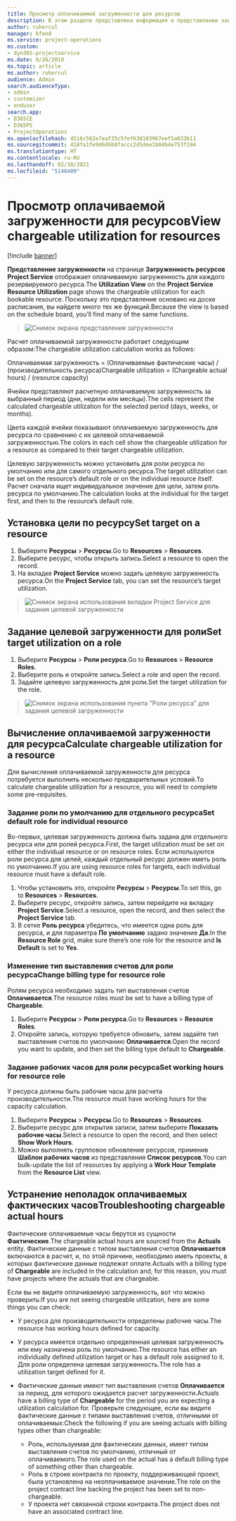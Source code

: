 ```yaml
---
title: Просмотр оплачиваемой загруженности для ресурсов
description: В этом разделе представлена информация о представлении загруженности ресурсов.
author: ruhercul
manager: kfend
ms.service: project-operations
ms.custom:
- dyn365-projectservice
ms.date: 9/26/2019
ms.topic: article
ms.author: ruhercul
audience: Admin
search.audienceType:
- admin
- customizer
- enduser
search.app:
- D365CE
- D365PS
- ProjectOperations
ms.openlocfilehash: 4516c562e7eaf35c5fef638183967eef5a033b11
ms.sourcegitcommit: 418fa1fe9d605b8faccc2d5dee1b04b4e753f194
ms.translationtype: HT
ms.contentlocale: ru-RU
ms.lasthandoff: 02/10/2021
ms.locfileid: "5146409"
---
```

# <a name="view-chargeable-utilization-for-resources"></a><span data-ttu-id="7d5a9-103">Просмотр оплачиваемой загруженности для ресурсов</span><span class="sxs-lookup"><span data-stu-id="7d5a9-103">View chargeable utilization for resources</span></span>

[!include [banner](../includes/psa-now-project-operations.md)]
 
<span data-ttu-id="7d5a9-104">**Представление загруженности** на странице **Загруженность ресурсов Project Service** отображает оплачиваемую загруженность для каждого резервируемого ресурса.</span><span class="sxs-lookup"><span data-stu-id="7d5a9-104">The **Utilization View** on the **Project Service Resource Utilization** page shows the chargeable utilization for each bookable resource.</span></span> <span data-ttu-id="7d5a9-105">Поскольку это представление основано на доске расписания, вы найдете много тех же функций.</span><span class="sxs-lookup"><span data-stu-id="7d5a9-105">Because the view is based on the schedule board, you’ll find many of the same functions.</span></span>

> ![Снимок экрана представления загруженности](media/FAQ-utilization-1.png)
 

<span data-ttu-id="7d5a9-107">Расчет оплачиваемой загруженности работает следующим образом:</span><span class="sxs-lookup"><span data-stu-id="7d5a9-107">The chargeable utilization calculation works as follows:</span></span>

   <span data-ttu-id="7d5a9-108">Оплачиваемая загруженность = (Оплачиваемые фактические часы) / (производительность ресурса)</span><span class="sxs-lookup"><span data-stu-id="7d5a9-108">Chargeable utilization = (Chargeable actual hours) / (resource capacity)</span></span>

<span data-ttu-id="7d5a9-109">Ячейки представляют расчетную оплачиваемую загруженность за выбранный период (дни, недели или месяцы).</span><span class="sxs-lookup"><span data-stu-id="7d5a9-109">The cells represent the calculated chargeable utilization for the selected period (days, weeks, or months).</span></span>

<span data-ttu-id="7d5a9-110">Цвета каждой ячейки показывают оплачиваемую загруженность для ресурса по сравнению с их целевой оплачиваемой загруженностью.</span><span class="sxs-lookup"><span data-stu-id="7d5a9-110">The colors in each cell show the chargeable utilization for a resource as compared to their target chargeable utilization.</span></span> 

<span data-ttu-id="7d5a9-111">Целевую загруженность можно установить для роли ресурса по умолчанию или для самого отдельного ресурса.</span><span class="sxs-lookup"><span data-stu-id="7d5a9-111">The target utilization can be set on the resource’s default role or on the individual resource itself.</span></span> <span data-ttu-id="7d5a9-112">Расчет сначала ищет индивидуальное значение для цели, затем роль ресурса по умолчанию.</span><span class="sxs-lookup"><span data-stu-id="7d5a9-112">The calculation looks at the individual for the target first, and then to the resource’s default role.</span></span>

## <a name="set-target-on-a-resource"></a><span data-ttu-id="7d5a9-113">Установка цели по ресурсу</span><span class="sxs-lookup"><span data-stu-id="7d5a9-113">Set target on a resource</span></span>

1. <span data-ttu-id="7d5a9-114">Выберите **Ресурсы** \> **Ресурсы**.</span><span class="sxs-lookup"><span data-stu-id="7d5a9-114">Go to **Resources** \> **Resources**.</span></span> 
2. <span data-ttu-id="7d5a9-115">Выберите ресурс, чтобы открыть запись.</span><span class="sxs-lookup"><span data-stu-id="7d5a9-115">Select a resource to open the record.</span></span> 
3. <span data-ttu-id="7d5a9-116">На вкладке **Project Service** можно задать целевую загруженность ресурса.</span><span class="sxs-lookup"><span data-stu-id="7d5a9-116">On the **Project Service** tab, you can set the resource’s target utilization.</span></span>

> ![Снимок экрана использования вкладки Project Service для задания целевой загруженности](media/FAQ-utilization-2.png)
 
## <a name="set-target-utilization-on-a-role"></a><span data-ttu-id="7d5a9-118">Задание целевой загруженности для роли</span><span class="sxs-lookup"><span data-stu-id="7d5a9-118">Set target utilization on a role</span></span>

1. <span data-ttu-id="7d5a9-119">Выберите **Ресурсы** \> **Роли ресурса**.</span><span class="sxs-lookup"><span data-stu-id="7d5a9-119">Go to **Resources** \> **Resource Roles**.</span></span> 
2. <span data-ttu-id="7d5a9-120">Выберите роль и откройте запись.</span><span class="sxs-lookup"><span data-stu-id="7d5a9-120">Select a role and open the record.</span></span> 
3. <span data-ttu-id="7d5a9-121">Задайте целевую загруженность для роли.</span><span class="sxs-lookup"><span data-stu-id="7d5a9-121">Set the target utilization for the role.</span></span>

> ![Снимок экрана использования пункта "Роли ресурса" для задания целевой загруженности](media/FAQ-utilization-3.png)
 
## <a name="calculate-chargeable-utilization-for-a-resource"></a><span data-ttu-id="7d5a9-123">Вычисление оплачиваемой загруженности для ресурса</span><span class="sxs-lookup"><span data-stu-id="7d5a9-123">Calculate chargeable utilization for a resource</span></span>

<span data-ttu-id="7d5a9-124">Для вычисления оплачиваемой загруженности для ресурса потребуется выполнить несколько предварительных условий.</span><span class="sxs-lookup"><span data-stu-id="7d5a9-124">To calculate chargeable utilization for a resource, you will need to complete some pre-requisites.</span></span> 

### <a name="set-default-role-for-individual-resource"></a><span data-ttu-id="7d5a9-125">Задание роли по умолчанию для отдельного ресурса</span><span class="sxs-lookup"><span data-stu-id="7d5a9-125">Set default role for individual resource</span></span>

<span data-ttu-id="7d5a9-126">Во-первых, целевая загруженность должна быть задана для отдельного ресурса или для ролей ресурса.</span><span class="sxs-lookup"><span data-stu-id="7d5a9-126">First, the target utilization must be set on either the individual resource or on resource roles.</span></span> <span data-ttu-id="7d5a9-127">Если используются роли ресурса для целей, каждый отдельный ресурс должен иметь роль по умолчанию.</span><span class="sxs-lookup"><span data-stu-id="7d5a9-127">If you are using resource roles for targets, each individual resource must have a default role.</span></span> 

1. <span data-ttu-id="7d5a9-128">Чтобы установить это, откройте **Ресурсы** \> **Ресурсы**.</span><span class="sxs-lookup"><span data-stu-id="7d5a9-128">To set this, go to **Resources** \> **Resources**.</span></span> 
2. <span data-ttu-id="7d5a9-129">Выберите ресурс, откройте запись, затем перейдите на вкладку **Project Service**.</span><span class="sxs-lookup"><span data-stu-id="7d5a9-129">Select a resource, open the record, and then select the **Project Service** tab.</span></span> 
3. <span data-ttu-id="7d5a9-130">В сетке **Роль ресурса** убедитесь, что имеется одна роль для ресурса, и для параметра **По умолчанию** задано значение **Да**.</span><span class="sxs-lookup"><span data-stu-id="7d5a9-130">In the **Resource Role** grid, make sure there’s one role for the resource and **Is Default** is set to **Yes**.</span></span>
 
### <a name="change-billing-type-for-resource-role"></a><span data-ttu-id="7d5a9-131">Изменение тип выставления счетов для роли ресурса</span><span class="sxs-lookup"><span data-stu-id="7d5a9-131">Change billing type for resource role</span></span>

<span data-ttu-id="7d5a9-132">Ролям ресурса необходимо задать тип выставления счетов **Оплачивается**.</span><span class="sxs-lookup"><span data-stu-id="7d5a9-132">The resource roles must be set to have a billing type of **Chargeable**.</span></span> 

1. <span data-ttu-id="7d5a9-133">Выберите **Ресурсы** \> **Роли ресурса**.</span><span class="sxs-lookup"><span data-stu-id="7d5a9-133">Go to **Resources** \> **Resource Roles**.</span></span> 
2. <span data-ttu-id="7d5a9-134">Откройте запись, которую требуется обновить, затем задайте тип выставления счетов по умолчанию **Оплачивается**.</span><span class="sxs-lookup"><span data-stu-id="7d5a9-134">Open the record you want to update, and then set the billing type default to **Chargeable**.</span></span>

### <a name="set-working-hours-for-resource-role"></a><span data-ttu-id="7d5a9-135">Задание рабочих часов для роли ресурса</span><span class="sxs-lookup"><span data-stu-id="7d5a9-135">Set working hours for resource role</span></span>
 
<span data-ttu-id="7d5a9-136">У ресурса должны быть рабочие часы для расчета производительности.</span><span class="sxs-lookup"><span data-stu-id="7d5a9-136">The resource must have working hours for the capacity calculation.</span></span> 

1. <span data-ttu-id="7d5a9-137">Выберите **Ресурсы** \> **Ресурсы**.</span><span class="sxs-lookup"><span data-stu-id="7d5a9-137">Go to **Resources** \> **Resources**.</span></span> 
2. <span data-ttu-id="7d5a9-138">Выберите ресурс для открытия записи, затем выберите **Показать рабочие часы**.</span><span class="sxs-lookup"><span data-stu-id="7d5a9-138">Select a resource to open the record, and then select **Show Work Hours**.</span></span> 
3. <span data-ttu-id="7d5a9-139">Можно выполнять групповое обновление ресурсов, применив **Шаблон рабочих часов** из представления **Список ресурсов**.</span><span class="sxs-lookup"><span data-stu-id="7d5a9-139">You can bulk-update the list of resources by applying a **Work Hour Template** from the **Resource List** view.</span></span>

## <a name="troubleshooting-chargeable-actual-hours"></a><span data-ttu-id="7d5a9-140">Устранение неполадок оплачиваемых фактических часов</span><span class="sxs-lookup"><span data-stu-id="7d5a9-140">Troubleshooting chargeable actual hours</span></span>

<span data-ttu-id="7d5a9-141">Фактические оплачиваемые часы берутся из сущности **Фактические**.</span><span class="sxs-lookup"><span data-stu-id="7d5a9-141">The chargeable actual hours are sourced from the **Actuals** entity.</span></span> <span data-ttu-id="7d5a9-142">Фактические данные с типом выставления счетов **Оплачивается** включаются в расчет, и, по этой причине, необходимо иметь проекты, в которых фактические данные подлежат оплате.</span><span class="sxs-lookup"><span data-stu-id="7d5a9-142">Actuals with a billing type of **Chargeable** are included in the calculation and, for this reason, you must have projects where the actuals that are chargeable.</span></span>

<span data-ttu-id="7d5a9-143">Если вы не видите оплачиваемую загруженность, вот что можно проверить:</span><span class="sxs-lookup"><span data-stu-id="7d5a9-143">If you are not seeing chargeable utilization, here are some things you can check:</span></span>

- <span data-ttu-id="7d5a9-144">У ресурса для производительности определены рабочие часы.</span><span class="sxs-lookup"><span data-stu-id="7d5a9-144">The resource has working hours defined for capacity.</span></span>
- <span data-ttu-id="7d5a9-145">У ресурса имеется отдельно определенная целевая загруженность или ему назначена роль по умолчанию.</span><span class="sxs-lookup"><span data-stu-id="7d5a9-145">The resource has either an individually defined utilization target or has a default role assigned to it.</span></span> <span data-ttu-id="7d5a9-146">Для роли определена целевая загруженность.</span><span class="sxs-lookup"><span data-stu-id="7d5a9-146">The role has a utilization target defined for it.</span></span>
- <span data-ttu-id="7d5a9-147">Фактические данные имеют тип выставления счетов **Оплачивается** за период, для которого ожидается расчет загруженности.</span><span class="sxs-lookup"><span data-stu-id="7d5a9-147">Actuals have a billing type of **Chargeable** for the period you are expecting a utilization calculation for.</span></span> <span data-ttu-id="7d5a9-148">Проверьте следующее, если вы видите фактические данные с типами выставления счетов, отличными от оплачиваемых:</span><span class="sxs-lookup"><span data-stu-id="7d5a9-148">Check the following if you are seeing actuals with billing types other than chargeable:</span></span>

  - <span data-ttu-id="7d5a9-149">Роль, используемая для фактических данных, имеет типом выставления счетов по умолчанию, отличный от оплачиваемого.</span><span class="sxs-lookup"><span data-stu-id="7d5a9-149">The role used on the actual has a default billing type of something other than chargeable.</span></span>
  - <span data-ttu-id="7d5a9-150">Роль в строке контракта по проекту, поддерживающей проект, была установлена на неоплачиваемое значение.</span><span class="sxs-lookup"><span data-stu-id="7d5a9-150">The role on the project contract line backing the project has been set to non-chargeable.</span></span>
  - <span data-ttu-id="7d5a9-151">У проекта нет связанной строки контракта.</span><span class="sxs-lookup"><span data-stu-id="7d5a9-151">The project does not have an associated contract line.</span></span>


